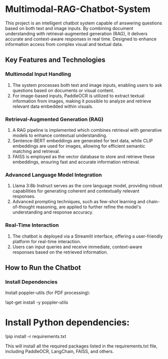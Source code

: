 # Multimodal-RAG-Chatbot-System
This project is an intelligent chatbot system capable of answering questions based on both text and image inputs. By combining document understanding with retrieval-augmented generation (RAG), it delivers accurate and context-aware responses in real time. Designed to enhance information access from complex visual and textual data.

## Key Features and Technologies

### Multimodal Input Handling 

1. The system processes both text and image inputs, enabling users to ask questions based on documents or visual content.
2. For image-based inputs, PaddleOCR is utilized to extract textual information from images, making it possible to analyze and retrieve relevant data embedded within visuals.

### Retrieval-Augmented Generation (RAG)

1. A RAG pipeline is implemented which combines retrieval with generative models to enhance contextual understanding.
2. Sentence-BERT embeddings are generated for text data, while CLIP embeddings are used for images, allowing for efficient semantic matching and retrieval.
3. FAISS is employed as the vector database to store and retrieve these embeddings, ensuring fast and accurate information retrieval.

### Advanced Language Model Integration

1. Llama 3:8b Instruct serves as the core language model, providing robust capabilities for generating coherent and contextually relevant responses.
2. Advanced prompting techniques, such as few-shot learning and chain-of-thought reasoning, are applied to further refine the model's understanding and response accuracy.

### Real-Time Interaction

1. The chatbot is deployed via a Streamlit interface, offering a user-friendly platform for real-time interaction.
2. Users can input queries and receive immediate, context-aware responses based on the retrieved information.

##  How to Run the Chatbot

###  Install Dependencies

Install poppler-utils (for PDF processing):

!apt-get install -y poppler-utils

# Install Python dependencies:

!pip install -r requirements.txt

This will install all the required packages listed in the requirements.txt file, including PaddleOCR, LangChain, FAISS, and others.

